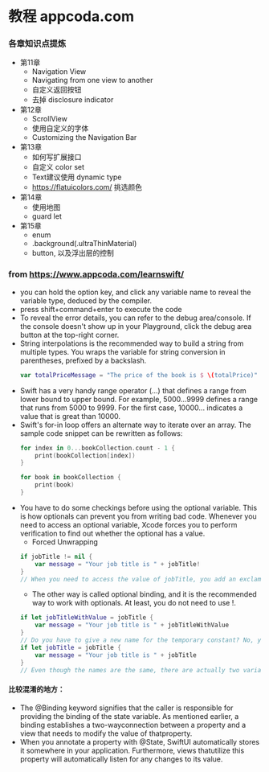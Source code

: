 # 教程 appcoda.com

### 各章知识点提炼
- 第11章
    - Navigation View
    - Navigating from one view to another
    - 自定义返回按钮
    - 去掉 disclosure indicator
- 第12章
    - ScrollView
    - 使用自定义的字体
    - Customizing the Navigation Bar
- 第13章
    - 如何写扩展接口
    - 自定义 color set
    - Text建议使用 dynamic type
    - https://flatuicolors.com/ 挑选颜色
- 第14章
    - 使用地图 
    - guard let
- 第15章
    - enum
    - .background(.ultraThinMaterial)
    - button, 以及浮出层的控制




### from https://www.appcoda.com/learnswift/
- you can hold the option key, and click any variable name to reveal the variable type, deduced by the compiler.
- press shift+command+enter to execute the code
- To reveal the error details, you can refer to the debug area/console. If the console doesn't show up in your Playground, click the debug area button at the top-right corner.
- String interpolations is the recommended way to build a string from multiple types. You wraps the variable for string conversion in parentheses, prefixed by a backslash.
    ```swift
    var totalPriceMessage = "The price of the book is $ \(totalPrice)"
    ```
- Swift has a very handy range operator (...) that defines a range from lower bound to upper bound. For example, 5000...9999 defines a range that runs from 5000 to 9999. For the first case, 10000... indicates a value that is great than 10000.
- Swift's for-in loop offers an alternate way to iterate over an array. The sample code snippet can be rewritten as follows:
    ```swift
    for index in 0...bookCollection.count - 1 {
        print(bookCollection[index])
    }
    ```
    ```swift
    for book in bookCollection {
        print(book)
    }
    ```
- You have to do some checkings before using the optional variable. This is how optionals can prevent you from writing bad code. Whenever you need to access an optional variable, Xcode forces you to perform verification to find out whether the optional has a value.
    - Forced Unwrapping
    ```swift
    if jobTitle != nil {
        var message = "Your job title is " + jobTitle!
    }
    // When you need to access the value of jobTitle, you add an exclamation mark (!) to the end of the optional variable. This exclamation mark is a special indicator, telling Xcode that you ensure the optional variable has a value, and it is safe to use it.
    ```
    - The other way is called optional binding, and it is the recommended way to work with optionals. At least, you do not need to use !.
    ```swift
    if let jobTitleWithValue = jobTitle {
        var message = "Your job title is " + jobTitleWithValue
    }
    // Do you have to give a new name for the temporary constant? No, you can actually use the same name.
    if let jobTitle = jobTitle {
        var message = "Your job title is " + jobTitle
    }
    // Even though the names are the same, there are actually two variables in the code above. jobTitle in black is the optional variable, while jobTitle in blue is the temporary constant to be assigned with the optional value.
    ```

#### 比较混淆的地方：
- The @Binding keyword signifies that the caller is responsible for providing the binding of the state variable. As mentioned earlier, a binding establishes a two-wayconnection between a property and a view that needs to modify the value of thatproperty. 
- When you annotate a property with @State, SwiftUI automatically stores it somewhere in your application. Furthermore, views thatutilize this property will automatically listen for any changes to its value. 